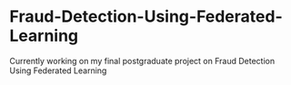 # Fraud-Detection-Using-Federated-Learning
Currently working on my final postgraduate project on Fraud Detection Using Federated Learning
